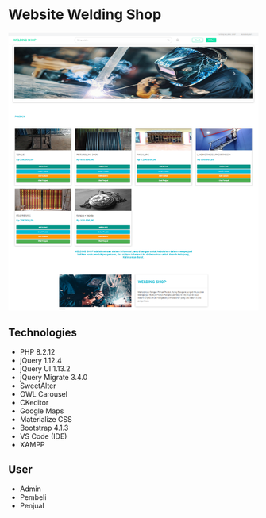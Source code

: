 
# Website Welding Shop




![Logo](./images/ss.png)


## Technologies

- PHP 8.2.12
- jQuery 1.12.4
- jQuery UI 1.13.2
- jQuery Migrate 3.4.0
- SweetAlter
- OWL Carousel
- CKeditor
- Google Maps
- Materialize CSS
- Bootstrap 4.1.3
- VS Code (IDE)
- XAMPP

## User

- Admin
- Pembeli
- Penjual



